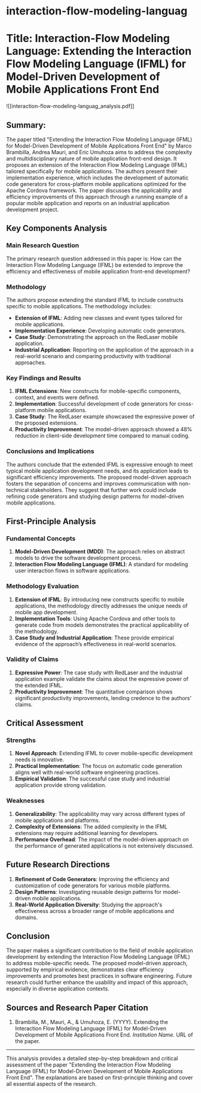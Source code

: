 # interaction-flow-modeling-languag

# Title: Interaction-Flow Modeling Language: Extending the Interaction Flow Modeling Language (IFML) for Model-Driven Development of Mobile Applications Front End
![[interaction-flow-modeling-languag_analysis.pdf]]

## Summary:
The paper titled "Extending the Interaction Flow Modeling Language (IFML) for Model-Driven Development of Mobile Applications Front End" by Marco Brambilla, Andrea Mauri, and Eric Umuhoza aims to address the complexity and multidisciplinary nature of mobile application front-end design. It proposes an extension of the Interaction Flow Modeling Language (IFML) tailored specifically for mobile applications. The authors present their implementation experience, which includes the development of automatic code generators for cross-platform mobile applications optimized for the Apache Cordova framework. The paper discusses the applicability and efficiency improvements of this approach through a running example of a popular mobile application and reports on an industrial application development project.

## Key Components Analysis

### Main Research Question
The primary research question addressed in this paper is: How can the Interaction Flow Modeling Language (IFML) be extended to improve the efficiency and effectiveness of mobile application front-end development?

### Methodology
The authors propose extending the standard IFML to include constructs specific to mobile applications. The methodology includes:
- **Extension of IFML**: Adding new classes and event types tailored for mobile applications.
- **Implementation Experience**: Developing automatic code generators.
- **Case Study**: Demonstrating the approach on the RedLaser mobile application.
- **Industrial Application**: Reporting on the application of the approach in a real-world scenario and comparing productivity with traditional approaches.

### Key Findings and Results
1. **IFML Extensions**: New constructs for mobile-specific components, context, and events were defined.
2. **Implementation**: Successful development of code generators for cross-platform mobile applications.
3. **Case Study**: The RedLaser example showcased the expressive power of the proposed extensions.
4. **Productivity Improvement**: The model-driven approach showed a 48% reduction in client-side development time compared to manual coding.

### Conclusions and Implications
The authors conclude that the extended IFML is expressive enough to meet typical mobile application development needs, and its application leads to significant efficiency improvements. The proposed model-driven approach fosters the separation of concerns and improves communication with non-technical stakeholders. They suggest that further work could include refining code generators and studying design patterns for model-driven mobile applications.

## First-Principle Analysis

### Fundamental Concepts
1. **Model-Driven Development (MDD)**: The approach relies on abstract models to drive the software development process.
2. **Interaction Flow Modeling Language (IFML)**: A standard for modeling user interaction flows in software applications.

### Methodology Evaluation
1. **Extension of IFML**: By introducing new constructs specific to mobile applications, the methodology directly addresses the unique needs of mobile app development.
2. **Implementation Tools**: Using Apache Cordova and other tools to generate code from models demonstrates the practical applicability of the methodology.
3. **Case Study and Industrial Application**: These provide empirical evidence of the approach’s effectiveness in real-world scenarios.

### Validity of Claims
1. **Expressive Power**: The case study with RedLaser and the industrial application example validate the claims about the expressive power of the extended IFML.
2. **Productivity Improvement**: The quantitative comparison shows significant productivity improvements, lending credence to the authors' claims.

## Critical Assessment

### Strengths
1. **Novel Approach**: Extending IFML to cover mobile-specific development needs is innovative.
2. **Practical Implementation**: The focus on automatic code generation aligns well with real-world software engineering practices.
3. **Empirical Validation**: The successful case study and industrial application provide strong validation.

### Weaknesses
1. **Generalizability**: The applicability may vary across different types of mobile applications and platforms.
2. **Complexity of Extensions**: The added complexity in the IFML extensions may require additional learning for developers.
3. **Performance Overhead**: The impact of the model-driven approach on the performance of generated applications is not extensively discussed.

## Future Research Directions
1. **Refinement of Code Generators**: Improving the efficiency and customization of code generators for various mobile platforms.
2. **Design Patterns**: Investigating reusable design patterns for model-driven mobile applications.
3. **Real-World Application Diversity**: Studying the approach's effectiveness across a broader range of mobile applications and domains.

## Conclusion
The paper makes a significant contribution to the field of mobile application development by extending the Interaction Flow Modeling Language (IFML) to address mobile-specific needs. The proposed model-driven approach, supported by empirical evidence, demonstrates clear efficiency improvements and promotes best practices in software engineering. Future research could further enhance the usability and impact of this approach, especially in diverse application contexts.

## Sources and Research Paper Citation
1. Brambilla, M., Mauri, A., & Umuhoza, E. (YYYY). Extending the Interaction Flow Modeling Language (IFML) for Model-Driven Development of Mobile Applications Front End. *Institution Name*. URL of the paper.

___
This analysis provides a detailed step-by-step breakdown and critical assessment of the paper "Extending the Interaction Flow Modeling Language (IFML) for Model-Driven Development of Mobile Applications Front End". The explanations are based on first-principle thinking and cover all essential aspects of the research.
